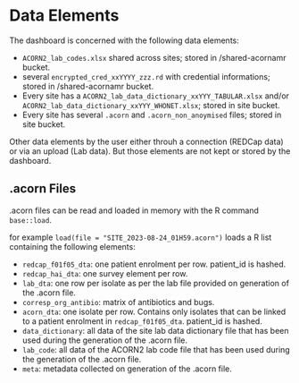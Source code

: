 # Data Elements

The dashboard is concerned with the following data elements:

- `ACORN2_lab_codes.xlsx` shared across sites; stored in /shared-acornamr bucket.
- several `encrypted_cred_xxYYYY_zzz.rd` with credential informations; stored in /shared-acornamr bucket.
- Every site has a `ACORN2_lab_data_dictionary_xxYYY_TABULAR.xlsx` and/or `ACORN2_lab_data_dictionary_xxYYY_WHONET.xlsx`; stored in site bucket.
- Every site has several `.acorn` and `.acorn_non_anoymised` files; stored in site bucket.

Other data elements by the user either throuh a connection (REDCap data) or via an upload (Lab data). But those elements are not kept or stored by the dashboard.

## .acorn Files

.acorn files can be read and loaded in memory with the R command `base::load`.

for example `load(file = "SITE_2023-08-24_01H59.acorn")` loads a R list containing the following elements:

- `redcap_f01f05_dta`: one patient enrolment per row. patient_id is hashed.
- `redcap_hai_dta`: one survey element per row.
- `lab_dta`: one row per isolate as per the lab file provided on generation of the .acorn file.
- `corresp_org_antibio`: matrix of antibiotics and bugs.
- `acorn_dta`: one isolate per row. Contains only isolates that can be linked to a patient enrolment in `redcap_f01f05_dta`. patient_id is hashed.
- `data_dictionary`: all data of the site lab data dictionary file that has been used during the generation of the .acorn file.
- `lab_code`: all data of the ACORN2 lab code file that has been used during the generation of the .acorn file.
- `meta`: metadata collected on generation of the .acorn file.
